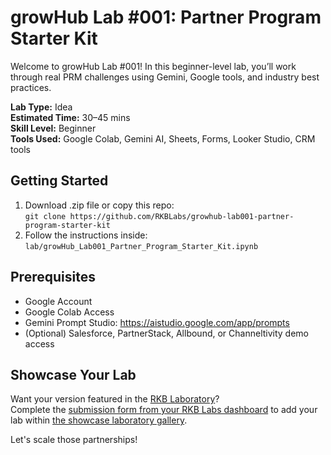 # growHub Lab #001: Partner Program Starter Kit

Welcome to growHub Lab #001! In this beginner-level lab, you’ll work through real PRM challenges using Gemini, Google tools, and industry best practices.

**Lab Type:** Idea  
**Estimated Time:** 30–45 mins  
**Skill Level:** Beginner  
**Tools Used:** Google Colab, Gemini AI, Sheets, Forms, Looker Studio, CRM tools

## Getting Started
1. Download .zip file or copy this repo:  
   `git clone https://github.com/RKBLabs/growhub-lab001-partner-program-starter-kit`
2. Follow the instructions inside:  
   `lab/growHub_Lab001_Partner_Program_Starter_Kit.ipynb`

## Prerequisites
- Google Account
- Google Colab Access
- Gemini Prompt Studio: https://aistudio.google.com/app/prompts
- (Optional) Salesforce, PartnerStack, Allbound, or Channeltivity demo access

## Showcase Your Lab
Want your version featured in the [RKB Laboratory](https://labs.rkblueprints.com/projects)?  
Complete the [submission form from your RKB Labs dashboard](https://labs.rkblueprints.com/dashboard) to add your lab within [the showcase laboratory gallery](https://labs.rkblueprints.com/projects).

Let's scale those partnerships!
